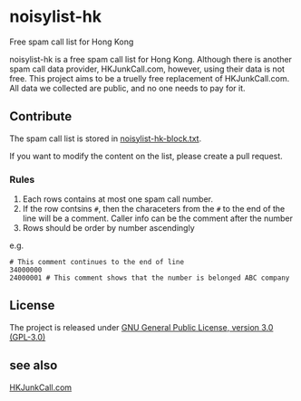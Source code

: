 # noisylist-hk
Free spam call list for Hong Kong

noisylist-hk is a free spam call list for Hong Kong. Although there is another spam call data provider, HKJunkCall.com, however, using their data is not free. This project aims to be a truelly free replacement of HKJunkCall.com. All data we collected are public, and no one needs to pay for it.

## Contribute
The spam call list is stored in [noisylist-hk-block.txt](https://github.com/noisylist/noisylist-hk/blob/master/noisylist-hk-block.txt).

If you want to modify the content on the list, please create a pull request. 

### Rules
1. Each rows contains at most one spam call number.
2. If the row contsins `#`, then the characeters from the `#` to the end of the line will be a comment. Caller info can be the comment after the number
3. Rows should be order by number ascendingly

e.g.
```
# This comment continues to the end of line
34000000
24000001 # This comment shows that the number is belonged ABC company
```

## License
The project is released under [GNU General Public License, version 3.0 (GPL-3.0)](https://opensource.org/licenses/GPL-3.0)

## see also
[HKJunkCall.com](https://hkjunkcall.com)
